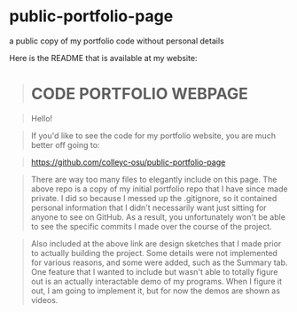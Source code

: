 # public-portfolio-page
a public copy of my portfolio code without personal details

Here is the README that is available at my website:

> CODE PORTFOLIO WEBPAGE
> ======================

> Hello!

> If you'd like to see the code for my portfolio website, you are much better off going to:

> https://github.com/colleyc-osu/public-portfolio-page

> There are way too many files to elegantly include on this page. The above repo is a copy of my initial portfolio repo that I have since made private. I did so because I messed up the .gitignore, so it contained personal information that I didn't necessarily want just sitting for anyone to see on GitHub. As a result, you unfortunately won't be able to see the specific commits I made over the course of the project.

> Also included at the above link are design sketches that I made prior to actually building the project. Some details were not implemented for various reasons, and some were added, such as the Summary tab. One feature that I wanted to include but wasn't able to totally figure out is an actually interactable demo of my programs. When I figure it out, I am going to implement it, but for now the demos are shown as videos.
